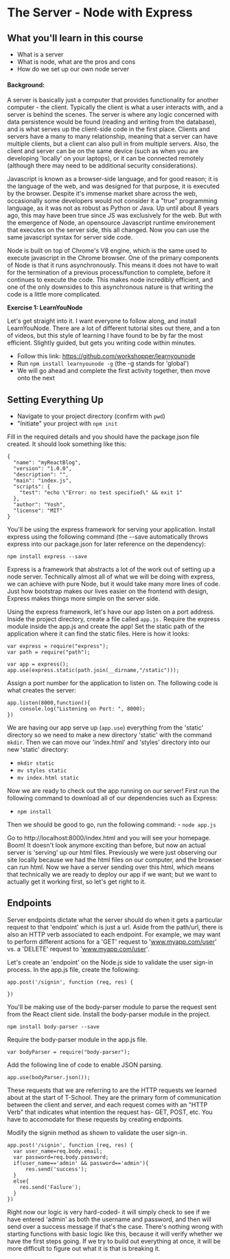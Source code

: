 # The Server - Node with Express

## What you'll learn in this course
- What is a server
- What is node, what are the pros and cons
- How do we set up our own node server

#### Background:


A server is basically just a computer that provides functionality for another computer - the client. Typically the client is what a user interacts with, and a server is behind the scenes. The server is where any logic concerned with data persistence would be found (reading and writing from the database), and is what serves up the client-side code in the first place. Clients and servers have a many to many relationship, meaning that a server can have multiple clients, but a client can also pull in from multiple servers. Also, the client and server can be on the same device (such as when you are developing 'locally' on your laptops), or it can be connected remotely (although there may need to be additional security considerations). 

Javascript is known as a browser-side language, and for good reason; it is the language of the web, and was designed for that purpose, it is executed by the browser. Despite it's immense market share across the web, occasionally some developers would not consider it a "true" programming language, as it was not as robust as Python or Java. Up until about 8 years ago, this may have been true since JS was exclusively for the web. But with the emergence of Node, an opensource Javascript runtime environement that executes on the server side, this all changed. Now you can use the same javascript syntax for server side code.  

Node is built on top of Chrome's V8 engine, which is the same used to execute javascript in the Chrome browser. One of the primary components of Node is that it runs asynchronously. This means it does not have to wait for the termination of a previous process/function to complete, before it continues to execute the code. This makes node incredibly efficient, and one of the only downsides to this asynchronous nature is that writing the code is a little more complicated. 

**Exercise 1: LearnYouNode**

Let's get straight into it. I want everyone to follow along, and install LearnYouNode. There are a lot of different tutorial sites out there, and a ton of videos, but this style of learning I have found to be by far the most efficient. Slightly guided, but gets you writing code within minutes. 
- Follow this link: https://github.com/workshopper/learnyounode
- Run `npm install learnyounode -g` (the -g stands for 'global')
- We will go ahead and complete the first activity together, then move onto the next

## Setting Everything Up

- Navigate to your project directory (confirm with `pwd`)
- "Initiate" your project with `npm init`

Fill in the required details and you should have the package.json file created. It should look something like this:

```
{
  "name": "myReactBlog",
  "version": "1.0.0",
  "description": "",
  "main": "index.js",
  "scripts": {
    "test": "echo \"Error: no test specified\" && exit 1"
  },
  "author": "Yosh",
  "license": "MIT"
}
```

You'll be using the express framework for serving your application. Install express using the following command (the --save automatically throws express into our package.json for later reference on the dependency):

`npm install express --save`

Express is a framework that abstracts a lot of the work out of setting up a node server. Technically almost all of what we will be doing with express, we can achieve with pure Node, but it would take many more lines of code. Just how bootstrap makes our lives easier on the frontend with design, Express makes things more simple on the server side. 

Using the express framework, let's have our app listen on a port address. Inside the project directory, create a file called `app.js.` Require the express module inside the app.js and create the app! Set the static path of the application where it can find the static files. Here is how it looks:

```
var express = require("express");
var path = require("path");
 
var app = express();
app.use(express.static(path.join(__dirname,"/static")));
```

Assign a port number for the application to listen on. The following code is what creates the server:
```
app.listen(8000,function(){
    console.log("Listening on Port: ", 8000);
})
```

We are having our app serve up (`app.use`) everything from the 'static' directory so we need to make a new directory 'static' with the command `mkdir`. Then we can move our 'index.html' and 'styles' directory into our new 'static' directory:
- `mkdir static`
- `mv styles static`
- `mv index.html static`


Now we are ready to check out the app running on our server! 
First run the following command to download all of our dependencies such as Express: 
- `npm install`

Then we should be good to go, run the following command: 
	- `node app.js`

Go to http://localhost:8000/index.html and you will see your homepage. Boom! It doesn't look anymore exciting than before, but now an actual server is 'serving' up our html files. Previously we were just observing our site locally because we had the html files on our computer, and the browser can run html. Now we have a server sending over this html, which means that technically we are ready to deploy our app if we want; but we want to actually get it working first, so let's get right to it.


## Endpoints

Server endpoints dictate what the server should do when it gets a particular request to that 'endpoint' which is just a url. Aside from the path/url, there is also an HTTP verb associated to each endpoint. For example, we may want to perform different actions for a 'GET' request to 'www.myapp.com/user' vs. a 'DELETE' request to 'www.myapp.com/user'. 


Let's create an 'endpoint' on the Node.js side to validate the user sign-in process. In the app.js file, create the following:
```
app.post('/signin', function (req, res) {
  
})
```

You'll be making use of the body-parser module to parse the request sent from the React client side. Install the body-parser module in the project. 
 
`npm install body-parser --save`

Require the body-parser module in the app.js file.
  
`var bodyParser = require("body-parser");`

Add the following line of code to enable JSON parsing.
  
`app.use(bodyParser.json());`

These requests that we are referring to are the HTTP requests we learned about at the start of T-School. They are the primary form of communication between the client and server, and each request comes with an "HTTP Verb" that indicates what intention the request has- GET, POST, etc. You have to accomodate for these requests by creating endpoints.

Modify the signin method as shown to validate the user sign-in.

```
app.post('/signin', function (req, res) {
  var user_name=req.body.email;
  var password=req.body.password;
  if(user_name=='admin' && password=='admin'){
      res.send('success');
  }
  else{
    res.send('Failure');
  }
})
```

Right now our logic is very hard-coded- it will simply check to see if we have entered 'admin' as both the username and password, and then will send over a success message if that's the case. There's nothing wrong with starting functions with basic logic like this, because it will verify whether we have the first steps going. If we try to build out everything at once, it will be more difficult to figure out what it is that is breaking it. 






